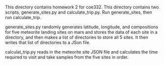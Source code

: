 This directory contains homework 2 for coe332. This directory contains two scripts, generate_sites.py and calculate_trip.py. Run generate_sites, then run calculate_trip.

generate_sites.py randomly generates latitude, longitude, and compositions for five meteorite landing sites on mars and stores the data of each site in a directory, and then makes a list of directories to store all 5 sites. It then writes that list of directories to a JSon file.

calculat_trip.py  reads in the meteorite site JSON file and calculates the time required to visit and take samples from the five sites in order.  